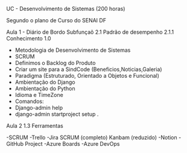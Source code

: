 UC - Desenvolvimento de Sistemas (200 horas)

Segundo o plano de Curso do SENAI DF

Aula 1 - Diário de Bordo
Subfunçaõ 2.1
Padrão de desempenho 2.1.1
Conhecimento 1.0

- Metodologia de Desenvolvimento de Sistemas
- SCRUM
- Definimos o Backlog do Produto
- Criar um site para a SindCode (Beneficios,Noticias,Galeria)
- Paradigma (Estruturado, Orientado a Objetos e Funcional)
- Ambientação do Django
- Ambientação do Python
- Idioma e TimeZone
- Comandos: 
- Django-admin help
- django-admin startproject setup .






Aula 2
1.3 Ferramentas

-SCRUM
-Trello
-Jira 
    SCRUM (completo)
    Kanbam (reduzido)
-Notion
-GitHub Project
-Azure Boards
-Azure DevOps




